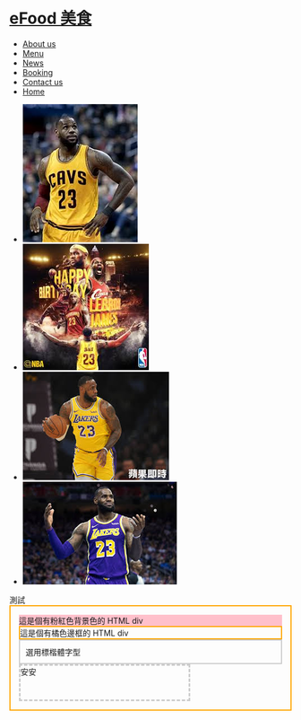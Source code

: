 <div id="header">
  <div class="container">
    <h1><a href="index.html" title="eFood 首頁" id="logo">eFood 美食</a></h1>
    <div id="nav">
      <ul><li><a href="about.html" title="關於我們">About us</a></li><li><a href="menu.html" title="餐飲目錄">Menu</a></li><li><a href="news.html" title="最新消息">News</a></li><li><a href="booking.html" title="線上訂位">Booking</a></li><li><a href="contact.html" title="聯絡我們">Contact us</a></li><li class="home"><a href="index.html" title="回首頁">Home</a></li></ul>
    </div>
  </div>
  <div id="banner">
    <ul class="bxslider">
      <li><img src="1.jpg" alt="pic" /></li>
      <li><img src="2.jpg" alt="pic" /></li>
      <li><img src="3.jpg" alt="pic" /></li>
      <li><img src="4.jpg" alt="pic" /></li>
    </ul>
  </div>
</div>
測試
<div style="border:2px orange solid;padding:15px;">
<div style="background-color:pink;">這是個有粉紅色背景色的 HTML div
  
  
  
  
</div>



<div style="border:2px orange solid;">這是個有橘色邊框的 HTML div</div>
 


<div style="font-family:DFKai-sb;border:2px #ccc solid;padding:10px;">選用標楷體字型</div>


<div style="width:300px;height:60px;border:3px #cccccc dashed;">         安安</div>





